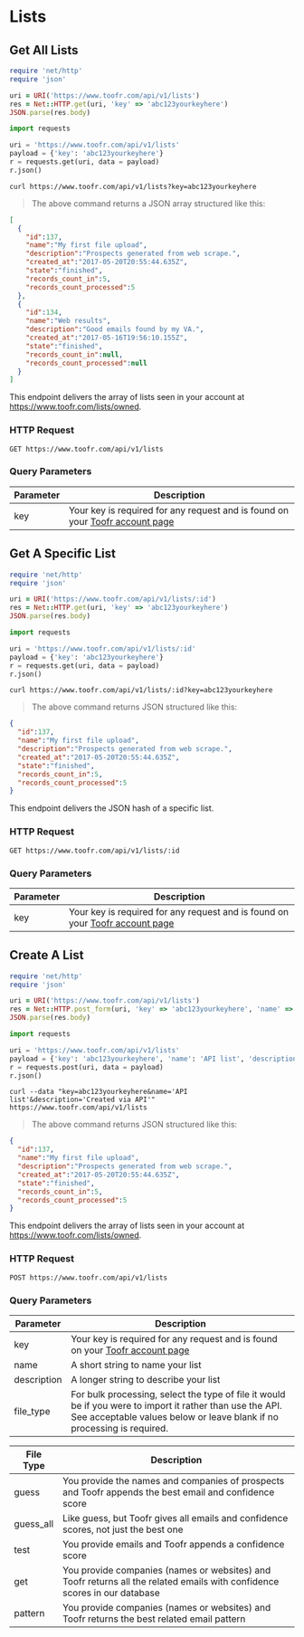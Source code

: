 # Lists

## Get All Lists

```ruby
require 'net/http'
require 'json'

uri = URI('https://www.toofr.com/api/v1/lists')
res = Net::HTTP.get(uri, 'key' => 'abc123yourkeyhere')
JSON.parse(res.body)
```

```python
import requests

uri = 'https://www.toofr.com/api/v1/lists'
payload = {'key': 'abc123yourkeyhere'}
r = requests.get(uri, data = payload)
r.json()
```

```shell
curl https://www.toofr.com/api/v1/lists?key=abc123yourkeyhere
```

> The above command returns a JSON array structured like this:

```json
[
  { 
    "id":137,
    "name":"My first file upload",
    "description":"Prospects generated from web scrape.", 
    "created_at":"2017-05-20T20:55:44.635Z", 
    "state":"finished",
    "records_count_in":5,
    "records_count_processed":5
  },
  {
    "id":134,
    "name":"Web results",
    "description":"Good emails found by my VA.", 
    "created_at":"2017-05-16T19:56:10.155Z",
    "state":"finished",
    "records_count_in":null,
    "records_count_processed":null
  }
]
```

This endpoint delivers the array of lists seen in your account at https://www.toofr.com/lists/owned.

### HTTP Request

`GET https://www.toofr.com/api/v1/lists`

### Query Parameters

Parameter | Description
--------- | -----------
key | Your key is required for any request and is found on your [Toofr account page](https://www.toofr.com/account)

## Get A Specific List

```ruby
require 'net/http'
require 'json'

uri = URI('https://www.toofr.com/api/v1/lists/:id')
res = Net::HTTP.get(uri, 'key' => 'abc123yourkeyhere')
JSON.parse(res.body)
```

```python
import requests

uri = 'https://www.toofr.com/api/v1/lists/:id'
payload = {'key': 'abc123yourkeyhere'}
r = requests.get(uri, data = payload)
r.json()
```

```shell
curl https://www.toofr.com/api/v1/lists/:id?key=abc123yourkeyhere
```

> The above command returns JSON structured like this:

```json
{
  "id":137,
  "name":"My first file upload",
  "description":"Prospects generated from web scrape.", 
  "created_at":"2017-05-20T20:55:44.635Z", 
  "state":"finished",
  "records_count_in":5,
  "records_count_processed":5
}
```

This endpoint delivers the JSON hash of a specific list.

### HTTP Request

`GET https://www.toofr.com/api/v1/lists/:id`

### Query Parameters

Parameter | Description
--------- | -----------
key | Your key is required for any request and is found on your [Toofr account page](https://www.toofr.com/account)

## Create A List

```ruby
require 'net/http'
require 'json'

uri = URI('https://www.toofr.com/api/v1/lists')
res = Net::HTTP.post_form(uri, 'key' => 'abc123yourkeyhere', 'name' => 'API list', 'description' => 'Created via API')
JSON.parse(res.body)
```

```python
import requests

uri = 'https://www.toofr.com/api/v1/lists'
payload = {'key': 'abc123yourkeyhere', 'name': 'API list', 'description': 'Created via API'}
r = requests.post(uri, data = payload)
r.json()
```

```shell
curl --data "key=abc123yourkeyhere&name='API list'&description='Created via API'" https://www.toofr.com/api/v1/lists
```

> The above command returns JSON structured like this:

```json
{
  "id":137,
  "name":"My first file upload",
  "description":"Prospects generated from web scrape.", 
  "created_at":"2017-05-20T20:55:44.635Z", 
  "state":"finished",
  "records_count_in":5,
  "records_count_processed":5
}
```

This endpoint delivers the array of lists seen in your account at https://www.toofr.com/lists/owned.

### HTTP Request

`POST https://www.toofr.com/api/v1/lists`

### Query Parameters

Parameter | Description
--------- | -----------
key | Your key is required for any request and is found on your [Toofr account page](https://www.toofr.com/account)
name | A short string to name your list
description | A longer string to describe your list
file_type | For bulk processing, select the type of file it would be if you were to import it rather than use the API. See acceptable values below or leave blank if no processing is required.  

File Type | Description
--------- | -----------
guess | You provide the names and companies of prospects and Toofr appends the best email and confidence score
guess_all | Like guess, but Toofr gives all emails and confidence scores, not just the best one
test | You provide emails and Toofr appends a confidence score
get | You provide companies (names or websites) and Toofr returns all the related emails with confidence scores in our database 
pattern | You provide companies (names or websites) and Toofr returns the best related email pattern